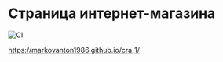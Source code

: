 
Страница интернет-магазина
===


![CI](https://github.com/markovanton1986/anim/actions/workflows/web.yml/badge.svg)


https://markovanton1986.github.io/cra_1/
